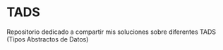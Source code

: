 # TADS
Repositorio dedicado a compartir mis soluciones sobre diferentes TADS (Tipos Abstractos de Datos)
